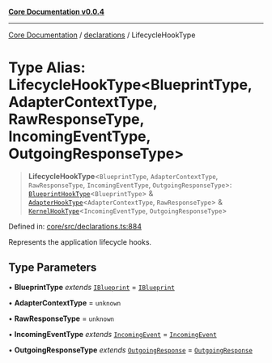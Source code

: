 [**Core Documentation v0.0.4**](../../README.md)

***

[Core Documentation](../../modules.md) / [declarations](../README.md) / LifecycleHookType

# Type Alias: LifecycleHookType\<BlueprintType, AdapterContextType, RawResponseType, IncomingEventType, OutgoingResponseType\>

> **LifecycleHookType**\<`BlueprintType`, `AdapterContextType`, `RawResponseType`, `IncomingEventType`, `OutgoingResponseType`\>: [`BlueprintHookType`](../interfaces/BlueprintHookType.md)\<`BlueprintType`\> & [`AdapterHookType`](../interfaces/AdapterHookType.md)\<`AdapterContextType`, `RawResponseType`\> & [`KernelHookType`](../interfaces/KernelHookType.md)\<`IncomingEventType`, `OutgoingResponseType`\>

Defined in: [core/src/declarations.ts:884](https://github.com/stonemjs/core/blob/2adc2da4c7e3b5a9f593c198ba7e8ad639651777/src/declarations.ts#L884)

Represents the application lifecycle hooks.

## Type Parameters

• **BlueprintType** *extends* [`IBlueprint`](IBlueprint.md) = [`IBlueprint`](IBlueprint.md)

• **AdapterContextType** = `unknown`

• **RawResponseType** = `unknown`

• **IncomingEventType** *extends* [`IncomingEvent`](../../events/IncomingEvent/classes/IncomingEvent.md) = [`IncomingEvent`](../../events/IncomingEvent/classes/IncomingEvent.md)

• **OutgoingResponseType** *extends* [`OutgoingResponse`](../../events/OutgoingResponse/classes/OutgoingResponse.md) = [`OutgoingResponse`](../../events/OutgoingResponse/classes/OutgoingResponse.md)
